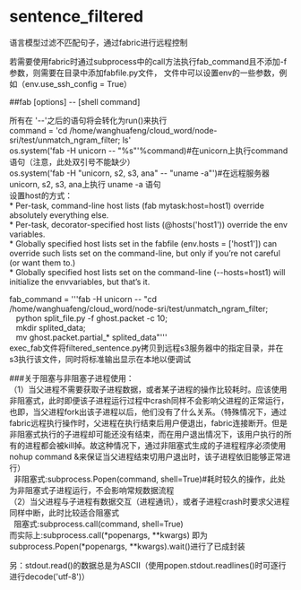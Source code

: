 # sentence_filtered
语言模型过滤不匹配句子，通过fabric进行远程控制

若需要使用fabric时通过subprocess中的call方法执行fab_command且不添加-f参数，则需要在目录中添加fabfile.py文件，
文件中可以设置env的一些参数，例如（env.use_ssh_config = True）   

##fab [options] -- [shell command]  

所有在 '--'之后的语句将会转化为run()来执行  
command = 'cd /home/wanghuafeng/cloud_word/node-sri/test/unmatch_ngram_filter; ls'  
os.system('fab -H unicorn -- "%s"'%command)#在unicorn上执行command语句（注意，此处双引号不能缺少）    
os.system('fab -H "unicorn, s2, s3, ana" -- "uname -a"')#在远程服务器unicorn, s2, s3, ana上执行 uname -a 语句    
设置host的方式：   
	* Per-task, command-line host lists (fab mytask:host=host1) override absolutely everything else.   
	* Per-task, decorator-specified host lists (@hosts('host1')) override the env variables.   
	* Globally specified host lists set in the fabfile (env.hosts = ['host1']) can override such lists set on the command-line, but only if you’re not careful (or want them to.)    
	* Globally specified host lists set on the command-line (--hosts=host1) will initialize the envvariables, but that’s it.        

fab_command = '''fab -H unicorn -- "cd /home/wanghuafeng/cloud_word/node-sri/test/unmatch_ngram_filter;   
&nbsp;&nbsp;        python split_file.py -f ghost.packet -c 10;   
&nbsp;&nbsp;        mkdir splited_data;   
&nbsp;&nbsp;        mv ghost.packet.partial_* splited_data"'''    
exec_fab文件将filtered_sentence.py拷贝到远程s3服务器中的指定目录，并在s3执行该文件，同时将标准输出显示在本地以便调试     

###关于阻塞与非阻塞子进程使用：  
（1）当父进程不需要获取子进程数据，或者某子进程的操作比较耗时。应该使用非阻塞式，此时即便该子进程运行过程中crash同样不会影响父进程的正常运行，也即，当父进程fork出该子进程以后，他们没有了什么关系。（特殊情况下，通过fabric远程执行操作时，父进程在执行结束后用户便退出，fabric连接断开。但是非阻塞式执行的子进程却可能还没有结束，而在用户退出情况下，该用户执行的所有的进程都会被kill掉。故这种情况下，通过非阻塞式生成的子进程程序必须使用nohup command &来保证当父进程结束切用户退出时，该子进程依旧能够正常进行）  
&nbsp;&nbsp;非阻塞式:subprocess.Popen(command, shell=True)#耗时较久的操作，此处为非阻塞式子进程运行，不会影响常规数据流程    
（2）当父进程与子进程有数据交互（进程通讯），或者子进程crash时要求父进程同样中断，此时比较适合阻塞式    
&nbsp;&nbsp;阻塞式:subprocess.call(command, shell=True)    
而实际上:subprocess.call(*popenargs, **kwargs) 即为 subprocess.Popen(*popenargs, **kwargs).wait()进行了已成封装    


另：stdout.read()的数据总是为ASCII（使用popen.stdout.readlines()时可逐行进行decode('utf-8')）    

